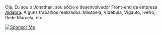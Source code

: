 Olá,
Eu sou o Jonathan, sou sócio e desenvolvedor Front-end da empresa [Aldabra](www.aldabra.com.br). 
Alguns trabalhos realizados: Missbela, Videbula, Vigauto, Ivetro, Rede Marcela, etc

[![Sponsor Me](https://img.shields.io/static/v1?label=Jonathan%20Venturim&message=%E2%9D%A4&logo=GitHub)](https://github.com/venturimdias)
